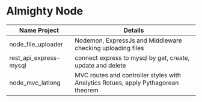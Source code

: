 # Almighty Node

Name Project  | Details
------------- | -------------
node_file_uploader  | Nodemon, ExpressJs and Middleware checking uploading files
rest_api_express-mysql  | connect express to mysql by get, create, update and delete
node_mvc_latlong  | MVC routes and controller styles with Analytics Rotues, apply Pythagorean theorem
